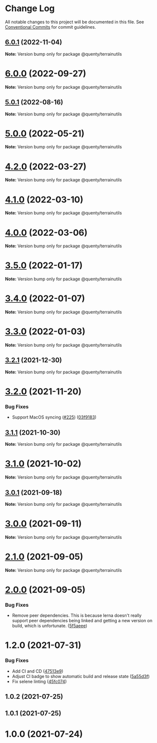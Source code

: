 # Change Log

All notable changes to this project will be documented in this file.
See [Conventional Commits](https://conventionalcommits.org) for commit guidelines.

## [6.0.1](https://github.com/Quenty/NevermoreEngine/compare/@quenty/terrainutils@6.0.0...@quenty/terrainutils@6.0.1) (2022-11-04)

**Note:** Version bump only for package @quenty/terrainutils





# [6.0.0](https://github.com/Quenty/NevermoreEngine/compare/@quenty/terrainutils@5.0.1...@quenty/terrainutils@6.0.0) (2022-09-27)

**Note:** Version bump only for package @quenty/terrainutils





## [5.0.1](https://github.com/Quenty/NevermoreEngine/compare/@quenty/terrainutils@5.0.0...@quenty/terrainutils@5.0.1) (2022-08-16)

**Note:** Version bump only for package @quenty/terrainutils





# [5.0.0](https://github.com/Quenty/NevermoreEngine/compare/@quenty/terrainutils@4.2.0...@quenty/terrainutils@5.0.0) (2022-05-21)

**Note:** Version bump only for package @quenty/terrainutils





# [4.2.0](https://github.com/Quenty/NevermoreEngine/compare/@quenty/terrainutils@4.1.0...@quenty/terrainutils@4.2.0) (2022-03-27)

**Note:** Version bump only for package @quenty/terrainutils





# [4.1.0](https://github.com/Quenty/NevermoreEngine/compare/@quenty/terrainutils@4.0.0...@quenty/terrainutils@4.1.0) (2022-03-10)

**Note:** Version bump only for package @quenty/terrainutils





# [4.0.0](https://github.com/Quenty/NevermoreEngine/compare/@quenty/terrainutils@3.5.0...@quenty/terrainutils@4.0.0) (2022-03-06)

**Note:** Version bump only for package @quenty/terrainutils





# [3.5.0](https://github.com/Quenty/NevermoreEngine/compare/@quenty/terrainutils@3.4.0...@quenty/terrainutils@3.5.0) (2022-01-17)

**Note:** Version bump only for package @quenty/terrainutils





# [3.4.0](https://github.com/Quenty/NevermoreEngine/compare/@quenty/terrainutils@3.3.0...@quenty/terrainutils@3.4.0) (2022-01-07)

**Note:** Version bump only for package @quenty/terrainutils





# [3.3.0](https://github.com/Quenty/NevermoreEngine/compare/@quenty/terrainutils@3.2.1...@quenty/terrainutils@3.3.0) (2022-01-03)

**Note:** Version bump only for package @quenty/terrainutils





## [3.2.1](https://github.com/Quenty/NevermoreEngine/compare/@quenty/terrainutils@3.2.0...@quenty/terrainutils@3.2.1) (2021-12-30)

**Note:** Version bump only for package @quenty/terrainutils





# [3.2.0](https://github.com/Quenty/NevermoreEngine/compare/@quenty/terrainutils@3.1.1...@quenty/terrainutils@3.2.0) (2021-11-20)


### Bug Fixes

* Support MacOS syncing ([#225](https://github.com/Quenty/NevermoreEngine/issues/225)) ([03f9183](https://github.com/Quenty/NevermoreEngine/commit/03f918392c6a5bdd33f8a17c38de371d1e06c67a))





## [3.1.1](https://github.com/Quenty/NevermoreEngine/compare/@quenty/terrainutils@3.1.0...@quenty/terrainutils@3.1.1) (2021-10-30)

**Note:** Version bump only for package @quenty/terrainutils





# [3.1.0](https://github.com/Quenty/NevermoreEngine/compare/@quenty/terrainutils@3.0.1...@quenty/terrainutils@3.1.0) (2021-10-02)

**Note:** Version bump only for package @quenty/terrainutils





## [3.0.1](https://github.com/Quenty/NevermoreEngine/compare/@quenty/terrainutils@3.0.0...@quenty/terrainutils@3.0.1) (2021-09-18)

**Note:** Version bump only for package @quenty/terrainutils





# [3.0.0](https://github.com/Quenty/NevermoreEngine/compare/@quenty/terrainutils@2.1.0...@quenty/terrainutils@3.0.0) (2021-09-11)

**Note:** Version bump only for package @quenty/terrainutils





# [2.1.0](https://github.com/Quenty/NevermoreEngine/compare/@quenty/terrainutils@2.0.0...@quenty/terrainutils@2.1.0) (2021-09-05)

**Note:** Version bump only for package @quenty/terrainutils





# [2.0.0](https://github.com/Quenty/NevermoreEngine/compare/@quenty/terrainutils@1.2.0...@quenty/terrainutils@2.0.0) (2021-09-05)


### Bug Fixes

* Remove peer dependencies. This is because lerna doesn't really support peer dependencies being linked and getting a new version on build, which is unfortunate. ([5f5aeee](https://github.com/Quenty/NevermoreEngine/commit/5f5aeeea8de9975435309e53679f0ef7064f9dd0))





# 1.2.0 (2021-07-31)


### Bug Fixes

* Add CI and CD ([47513e9](https://github.com/Quenty/NevermoreEngine/commit/47513e9b568162707534af132396dd8756947dd3))
* Adjust CI badge to show automatic build and release state ([5a55d3f](https://github.com/Quenty/NevermoreEngine/commit/5a55d3f19bf8d66a760d67da9b56ed47fab74656))
* Fix selene linting ([45fc074](https://github.com/Quenty/NevermoreEngine/commit/45fc07489ee59127ac6582689f19a0e87c1e5b5a))



## 1.0.2 (2021-07-25)



## 1.0.1 (2021-07-25)



# 1.0.0 (2021-07-24)

